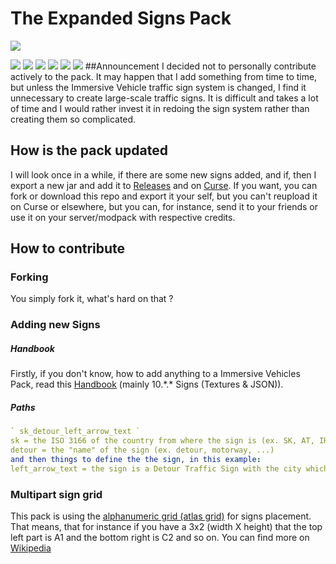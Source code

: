 # The Expanded Signs Pack
![](https://github.com/Tim3Game/The-Expanded-Signs-Pack/blob/master/src/main/resources/packLogo.png)

![](https://img.shields.io/github/issues/Tim3Game/The-Expanded-Signs-Pack?style=flat-square) ![](https://img.shields.io/github/stars/Tim3Game/The-Expanded-Signs-Pack?style=flat-square) ![](https://img.shields.io/github/forks/Tim3Game/The-Expanded-Signs-Pack?style=flat-square ) ![](https://img.shields.io/github/release/Tim3Game/The-Expanded-Signs-Pack?style=flat-square)
![](https://cf.way2muchnoise.eu/full_333267_downloads.svg) ![](https://cf.way2muchnoise.eu/versions/333267.svg)
##Announcement
I decided not to personally contribute actively to the pack. It may happen that I add something from time to time, but unless the Immersive Vehicle traffic sign system is changed, I find it unnecessary to create large-scale traffic signs. It is difficult and takes a lot of time and I would rather invest it in redoing the sign system rather than creating them so complicated.

## How is the pack updated
I will look once in a while, if there are some new signs added, and if, then I export a new jar and add it to [Releases](https://github.com/Tim3Game/The-Expanded-Signs-Pack/releases "Releases") and on [Curse](https://www.curseforge.com/minecraft/mc-mods/the-expanded-signs-pack-iv-mts "Curse"). If you want, you can fork or download this repo and export it your self, but you can't reupload it on Curse or elsewhere, but you can, for instance, send it to your friends or use it on your server/modpack with respective credits.

## How to contribute
### Forking
You simply fork it, what's hard on that ?
### Adding new Signs
##### Handbook
Firstly, if you don't know, how to add anything to a Immersive Vehicles Pack, read this [Handbook](https://github.com/DonBruce64/MinecraftTransportSimulator/blob/master/MTSPackHandbook.doc "this Handbook") (mainly 10.\*.\* Signs (Textures & JSON)).
##### Paths
```yaml
` sk_detour_left_arrow_text `
sk = the ISO 3166 of the country from where the sign is (ex. SK, AT, IR, ...)
detour = the "name" of the sign (ex. detour, motorway, ...)
and then things to define the the sign, in this example:
left_arrow_text = the sign is a Detour Traffic Sign with the city which is redirected and the direction in what it is going
```


### Multipart sign grid
This pack is using the [alphanumeric grid (atlas grid)](https://en.wikipedia.org/wiki/Alphanumeric_grid "alphanumeric grid (atlas grid)") for signs placement. That means, that for instance if you have a 3x2 (width X height) that the top left part is A1 and the bottom right is C2 and so on. You can find more on [Wikipedia](https://en.wikipedia.org/wiki/Alphanumeric_grid "Wikipedia")